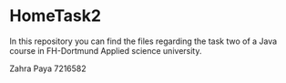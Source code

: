 # HomeTask2
In this repository you can find the files regarding the task two of a Java course in FH-Dortmund Applied science university.

Zahra Paya 7216582
